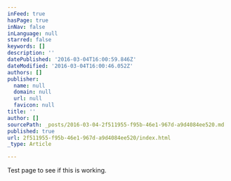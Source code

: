 ```yaml
---
inFeed: true
hasPage: true
inNav: false
inLanguage: null
starred: false
keywords: []
description: ''
datePublished: '2016-03-04T16:00:59.846Z'
dateModified: '2016-03-04T16:00:46.052Z'
authors: []
publisher:
  name: null
  domain: null
  url: null
  favicon: null
title: ''
author: []
sourcePath: _posts/2016-03-04-2f511955-f95b-46e1-967d-a9d4084ee520.md
published: true
url: 2f511955-f95b-46e1-967d-a9d4084ee520/index.html
_type: Article

---
```

Test page to see if this is working.